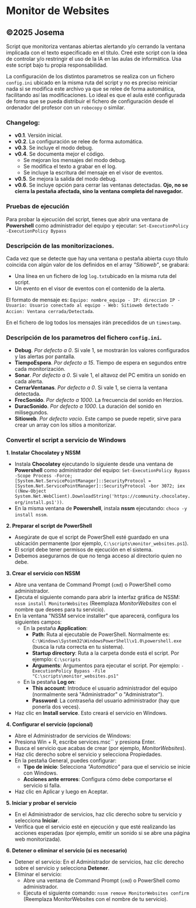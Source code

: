 # Monitor de Websites
## &copy;2025 Josema

Script que monitoriza ventanas abiertas alertando y/o cerrando la ventana implicada con el texto especificado en el t&iacute;tulo. Cre&eacute; este script con la idea de controlar y/o restringir el uso de la IA en las aulas de inform&aacute;tica. Usa este script bajo tu propia responsabilidad.

La configuraci&oacute;n de los distintos parametros se realiza con un fichero `config.ini` ubicado en la misma ruta del script y no es preciso reiniciar nada si se modifica este archivo ya que se relee de forma autom&aacute;tica, facilitando as&iacute; las modificaciones. Lo ideal es que el aula est&eacute; configurada de forma que se pueda distribuir el fichero de configuraci&oacute;n desde el ordenador del profesor con un `robocopy` o similar.

### Changelog:
- **v0.1**. Versi&oacute;n inicial.
- **v0.2**. La configuraci&oacute;n se relee de forma autom&aacute;tica.
- **v0.3**. Se incluye el modo debug.
- **v0.4**. Se documenta mejor el c&oacute;digo.
    - Se mejoran los mensajes del modo debug.
    - Se modifica el texto a grabar en el log.
    - Se incluye la escritura del mensaje en el visor de eventos.
- **v0.5**. Se mejora la salida del modo debug.
- **v0.6**. Se incluye opci&oacute;n para cerrar las ventanas detectadas. **Ojo, no se cierra la pesta&ntilde;a afectada, sino la ventana completa del navegador.**

### Pruebas de ejecuci&oacute;n

Para probar la ejecuci&oacute;n del script, tienes que abrir una ventana de **Powershell** como administrador del equipo y ejecutar:
`Set-ExecutionPolicy -ExecutionPolicy Bypass`

### Descripci&oacute;n de las monitorizaciones.

Cada vez que se detecte que hay una ventana o pesta&ntilde;a abierta cuyo t&iacute;tulo coincida con alg&uacute;n valor de los definidos en el array *"Sitioweb"*, se grabar&aacute;:

- Una l&iacute;nea en un fichero de log `log.txt`ubicado en la misma ruta del script.
- Un evento en el visor de eventos con el contenido de la alerta.

El formato de mensaje es: `Equipo: nombre_equipo - IP: direccion IP - Usuario: Usuario conectado al equipo - Web: Sitioweb detectado - Accion: Ventana cerrada/Detectada`.

En el fichero de log todos los mensajes ir&aacute;n precedidos de un `timestamp`.

### Descripci&oacute;n de los parametros del fichero `config.ini`.

- **Debug**. *Por defecto a 0*. Si vale 1, se mostrar&aacute;n los valores configurados y las alertas por pantalla.
- **TiempoEspera**. *Por defecto a 15*. Tiempo de espera en segundos entre cada monitorizaci&oacute;n.
- **Sonar**. *Por defecto a 0*. Si vale 1, el altavoz del PC emitira un sonido en cada alerta.
- **CerrarVentanas**. *Por defecto a 0*. Si vale 1, se cierra la ventana detectada.
- **FrecSonido**. *Por defecto a 1000*. La frecuencia del sonido en Herzios.
- **DuracSonido**. *Por defecto a 1000*. La duraci&oacute;n del sonido en milisegundos.
- **Sitioweb**. *Por defecto vacio*. Este campo se puede repetir, sirve para crear un array con los sitios a monitorizar.

### Convertir el script a servicio de Windows

**1. Instalar Chocolatey y NSSM**

- Instala **Chocolatey** ejecutando lo siguiente desde una ventana de **Powershell** como administrador del equipo: `Set-ExecutionPolicy Bypass -Scope Process -Force; [System.Net.ServicePointManager]::SecurityProtocol = [System.Net.ServicePointManager]::SecurityProtocol -bor 3072; iex ((New-Object System.Net.WebClient).DownloadString('https://community.chocolatey.org/install.ps1'))`.
- En la misma ventana de **Powershell**, instala **nssm** ejecutando: `choco -y install nssm`.

**2. Preparar el script de PowerShell**

- Aseg&uacute;rate de que el script de PowerShell est&eacute; guardado en una ubicaci&oacute;n permanente (por ejemplo, `C:\scripts\monitor_websites.ps1`). 
- El script debe tener permisos de ejecuci&oacute;n en el sistema. 
- Debemos asegurarnos de que no tenga acceso al directorio quien no debe.

**3. Crear el servicio con NSSM**

- Abre una ventana de Command Prompt (`cmd`) o PowerShell como administrador.
- Ejecuta el siguiente comando para abrir la interfaz gr&aacute;fica de NSSM: `nssm install MonitorWebsites` (Reemplaza *MonitorWebsites* con el nombre que desees para tu servicio).
- En la ventana "NSSM service installer" que aparecer&aacute;, configura los siguientes campos:
    - En la pesta&ntilde;a **Application**:
        - **Path**: Ruta al ejecutable de PowerShell. Normalmente es: `C:\Windows\System32\WindowsPowerShell\v1.0\powershell.exe` (busca la ruta correcta en tu sistema).
        - **Startup directory**: Ruta a la carpeta donde est&aacute; el script. Por ejemplo: `C:\scripts`
        - **Arguments**: Argumentos para ejecutar el script. Por ejemplo: `-ExecutionPolicy Bypass -File "C:\scripts\monitor_websites.ps1"`
    - En la pesta&ntilde;a **Log on**:
        - **This account**: Introduce el usuario administrador del equipo (normalmente ser&aacute; "Administrador" o "Administrator").
        - **Password**: La contrase&ntilde;a del usuario administrador (hay que ponerla dos veces).
- Haz clic en **Install service**. Esto crear&aacute; el servicio en Windows.

**4. Configurar el servicio (opcional)**

- Abre el Administrador de servicios de Windows:
- Presiona Win + R, escribe services.msc`` y presiona Enter.
- Busca el servicio que acabas de crear (por ejemplo, *MonitorWebsites*).
- Haz clic derecho sobre el servicio y selecciona Propiedades.
- En la pesta&ntilde;a General, puedes configurar:
    - **Tipo de inicio**: Selecciona *"Autom&aacute;tico"* para que el servicio se inicie con Windows.
    - **Acciones ante errores**: Configura c&oacute;mo debe comportarse el servicio si falla.
- Haz clic en Aplicar y luego en Aceptar.

**5. Iniciar y probar el servicio**

- En el Administrador de servicios, haz clic derecho sobre tu servicio y selecciona **Iniciar**.
- Verifica que el servicio est&eacute; en ejecuci&oacute;n y que est&eacute; realizando las acciones esperadas (por ejemplo, emitir un sonido si se abre una p&aacute;gina web monitorizada).

**6. Detener o eliminar el servicio (si es necesario)**

- Detener el servicio: En el Administrador de servicios, haz clic derecho sobre el servicio y selecciona **Detener**.
- Eliminar el servicio:
    - Abre una ventana de Command Prompt (`cmd`) o PowerShell como administrador.
    - Ejecuta el siguiente comando: `nssm remove MonitorWebsites confirm` (Reemplaza MonitorWebsites con el nombre de tu servicio).

